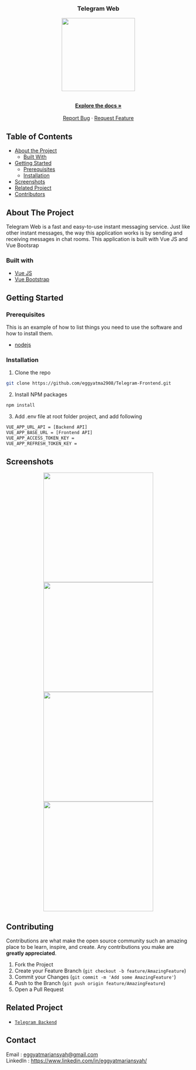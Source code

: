 <br />
<p align="center">

  <h3 align="center">Telegram Web</h3>
  <p align="center" class="flex">
    <image align="center" width="200" src='./src/assets/logo.png' />
  </p>

  <p align="center">
    <br />
    <a href="https://github.com/eggyatma2908/Telegram-Frontend"><strong>Explore the docs »</strong></a>
    <br />
    <br />
    <a href="https://github.com/eggyatma2908/Telegram-Frontend/issues">Report Bug</a>
    ·
    <a href="https://github.com/eggyatma2908/Telegram-Frontend/issues">Request Feature</a>
  </p>
</p>

<!-- TABLE OF CONTENTS -->
## Table of Contents

* [About the Project](#about-the-project)
  * [Built With](#built-with)
* [Getting Started](#getting-started)
  * [Prerequisites](#prerequisites)
  * [Installation](#installation)
* [Screenshots](#screenshots)
* [Related Project](#related-project-backend)
* [Contributors](#contributors)

<!-- ABOUT THE PROJECT -->
## About The Project


Telegram Web is a fast and easy-to-use instant messaging service. Just like other instant messages, the way this application works is by sending and receiving messages in chat rooms. This application is built with Vue JS and Vue Bootsrap

### Built with
* [Vue JS](https://vuejs.org/)
* [Vue Bootstrap](https://bootstrap-vue.org/)

<!-- GETTING STARTED -->
## Getting Started

### Prerequisites

This is an example of how to list things you need to use the software and how to install them.

* [nodejs](https://nodejs.org/en/download/)

### Installation

1. Clone the repo
```sh
git clone https://github.com/eggyatma2908/Telegram-Frontend.git
```
2. Install NPM packages
```sh
npm install
```
3. Add .env file at root folder project, and add following
```sh
VUE_APP_URL_API = [Backend API]
VUE_APP_BASE_URL = [Frontend API]
VUE_APP_ACCESS_TOKEN_KEY = 
VUE_APP_REFRESH_TOKEN_KEY = 
```



<!-- ROADMAP -->
## Screenshots

<p align='center'>
  <span>
      <image width="300" src='./Screenshot/Login.png' />
      <image width="300" src='./Screenshot/Profile2.png' />
      <image width="300" src='./Screenshot/Room Chat2.png' />
      <image width="300" src='./Screenshot/Friend Profile2.png' />
  
<!-- CONTRIBUTING -->
## Contributing

Contributions are what make the open source community such an amazing place to be learn, inspire, and create. Any contributions you make are **greatly appreciated**.

1. Fork the Project
2. Create your Feature Branch (`git checkout -b feature/AmazingFeature`)
3. Commit your Changes (`git commit -m 'Add some AmazingFeature'`)
4. Push to the Branch (`git push origin feature/AmazingFeature`)
5. Open a Pull Request



## Related Project
* [`Telegram Backend`](https://github.com/eggyatma2908/Telegram-Backend)


## Contact
Email : eggyatmariansyah@gmail.com <br>
LinkedIn : https://www.linkedin.com/in/eggyatmariansyah/
